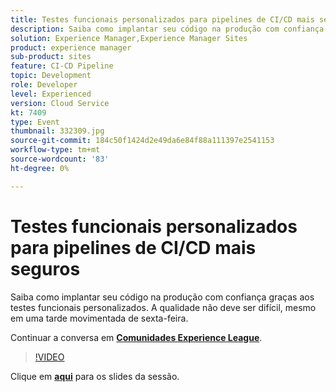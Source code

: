 ```yaml
---
title: Testes funcionais personalizados para pipelines de CI/CD mais seguros
description: Saiba como implantar seu código na produção com confiança graças aos testes funcionais personalizados. A qualidade não deve ser difícil, mesmo em uma tarde movimentada de sexta-feira.
solution: Experience Manager,Experience Manager Sites
product: experience manager
sub-product: sites
feature: CI-CD Pipeline
topic: Development
role: Developer
level: Experienced
version: Cloud Service
kt: 7409
type: Event
thumbnail: 332309.jpg
source-git-commit: 184c50f1424d2e49da6e84f88a111397e2541153
workflow-type: tm+mt
source-wordcount: '83'
ht-degree: 0%

---
```



# Testes funcionais personalizados para pipelines de CI/CD mais seguros

Saiba como implantar seu código na produção com confiança graças aos testes funcionais personalizados. A qualidade não deve ser difícil, mesmo em uma tarde movimentada de sexta-feira.

Continuar a conversa em **[Comunidades Experience League](http://adobe.ly/36Yd3v6)**.

>[!VIDEO](https://video.tv.adobe.com/v/332309/?quality=12&learn=on&hidetitle=true)

Clique em **[aqui](/help/adobe-developers-live/assets/custom-functional-tests-cicd.pdf)** para os slides da sessão.
